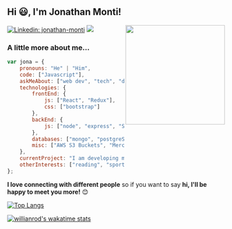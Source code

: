 <h2>Hi 😃, I'm Jonathan Monti!</h2>
<img align='right' src="https://media.giphy.com/media/M9gbBd9nbDrOTu1Mqx/giphy.gif" width="230">

[![Linkedin: jonathan-monti](https://img.shields.io/badge/-jonathanmonti-blue?style=flat-square&logo=Linkedin&logoColor=white&link=https://www.linkedin.com/in/jonathan-monti/)](https://www.linkedin.com/in/jonathan-monti/)
![](https://visitor-badge.glitch.me/badge?page_id=jonamonti)

### A little more about me...  

```javascript
var jona = {
    pronouns: "He" | "Him",
    code: ["Javascript"],
    askMeAbout: ["web dev", "tech", "data science"],
    technologies: {
        frontEnd: {
            js: ["React", "Redux"],
            css: ["bootstrap"]
        },
        backEnd: {
            js: ["node", "express", "SuiteScript"]
        },
        databases: ["mongo", "postgreSQL"],
        misc: ["AWS S3 Buckets", "MercadoPago"]
    },
    currentProject: "I am developing my portfolio 💼",
    otherInterests: ["reading", "sports", "travel"]
};
```

<b>I love connecting with different people</b> so if you want to say <b>hi, I'll be happy to meet you more!</b> 😊</em>

[![Top Langs](https://github-readme-stats.vercel.app/api/top-langs/?username=jonamonti&layout=compact)](https://github.com/jonamonti/github-readme-stats)

[![willianrod's wakatime stats](https://github-readme-stats.vercel.app/api/wakatime?username=jonamonti)](https://github.com/jonamonti/github-readme-stats)
